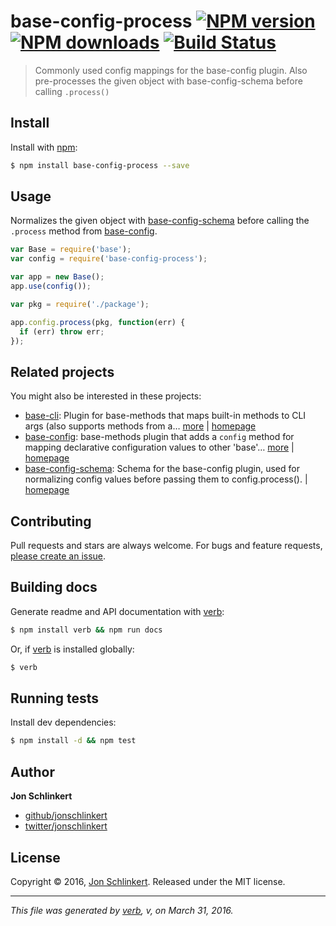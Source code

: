 # base-config-process [![NPM version](https://img.shields.io/npm/v/base-config-process.svg?style=flat)](https://www.npmjs.com/package/base-config-process) [![NPM downloads](https://img.shields.io/npm/dm/base-config-process.svg?style=flat)](https://npmjs.org/package/base-config-process) [![Build Status](https://img.shields.io/travis/jonschlinkert/base-config-process.svg?style=flat)](https://travis-ci.org/jonschlinkert/base-config-process)

> Commonly used config mappings for the base-config plugin. Also pre-processes the given object with base-config-schema before calling `.process()`

## Install

Install with [npm](https://www.npmjs.com/):

```sh
$ npm install base-config-process --save
```

## Usage

Normalizes the given object with [base-config-schema](https://github.com/jonschlinkert/base-config-schema) before calling the `.process` method from [base-config](https://github.com/node-base/base-config).

```js
var Base = require('base');
var config = require('base-config-process');

var app = new Base();
app.use(config());

var pkg = require('./package');

app.config.process(pkg, function(err) {
  if (err) throw err;
});
```

## Related projects

You might also be interested in these projects:

* [base-cli](https://www.npmjs.com/package/base-cli): Plugin for base-methods that maps built-in methods to CLI args (also supports methods from a… [more](https://www.npmjs.com/package/base-cli) | [homepage](https://github.com/node-base/base-cli)
* [base-config](https://www.npmjs.com/package/base-config): base-methods plugin that adds a `config` method for mapping declarative configuration values to other 'base'… [more](https://www.npmjs.com/package/base-config) | [homepage](https://github.com/node-base/base-config)
* [base-config-schema](https://www.npmjs.com/package/base-config-schema): Schema for the base-config plugin, used for normalizing config values before passing them to config.process(). | [homepage](https://github.com/jonschlinkert/base-config-schema)

## Contributing

Pull requests and stars are always welcome. For bugs and feature requests, [please create an issue](https://github.com/jonschlinkert/base-config-process/issues/new).

## Building docs

Generate readme and API documentation with [verb](https://github.com/verbose/verb):

```sh
$ npm install verb && npm run docs
```

Or, if [verb](https://github.com/verbose/verb) is installed globally:

```sh
$ verb
```

## Running tests

Install dev dependencies:

```sh
$ npm install -d && npm test
```

## Author

**Jon Schlinkert**

* [github/jonschlinkert](https://github.com/jonschlinkert)
* [twitter/jonschlinkert](http://twitter.com/jonschlinkert)

## License

Copyright © 2016, [Jon Schlinkert](https://github.com/jonschlinkert).
Released under the MIT license.

***

_This file was generated by [verb](https://github.com/verbose/verb), v, on March 31, 2016._